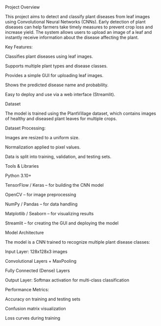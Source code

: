 Project Overview

This project aims to detect and classify plant diseases from leaf images using Convolutional Neural Networks (CNNs). Early detection of plant diseases can help farmers take timely measures to prevent crop loss and increase yield. The system allows users to upload an image of a leaf and instantly receive information about the disease affecting the plant.

Key Features:

Classifies plant diseases using leaf images.

Supports multiple plant types and disease classes.

Provides a simple GUI for uploading leaf images.

Shows the predicted disease name and probability.

Easy to deploy and use via a web interface (Streamlit).

Dataset

The model is trained using the PlantVillage dataset, which contains images of healthy and diseased plant leaves for multiple crops.

Dataset Processing:

Images are resized to a uniform size.

Normalization applied to pixel values.

Data is split into training, validation, and testing sets.

Tools & Libraries

Python 3.10+

TensorFlow / Keras – for building the CNN model

OpenCV – for image preprocessing

NumPy / Pandas – for data handling

Matplotlib / Seaborn – for visualizing results

Streamlit – for creating the GUI and deploying the model

Model Architecture

The model is a CNN trained to recognize multiple plant disease classes:

Input Layer: 128x128x3 images

Convolutional Layers + MaxPooling

Fully Connected (Dense) Layers

Output Layer: Softmax activation for multi-class classification

Performance Metrics:

Accuracy on training and testing sets

Confusion matrix visualization

Loss curves during training
